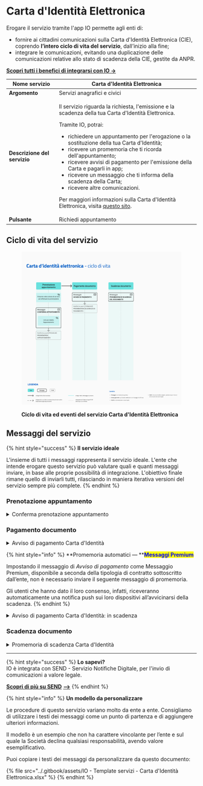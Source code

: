 # Carta d'Identità Elettronica

Erogare il servizio tramite l'app IO permette agli enti di:

* fornire ai cittadini comunicazioni sulla Carta d'Identità Elettronica (CIE), coprendo **l’intero ciclo di vita del servizio**, dall’inizio alla fine;
* integrare le comunicazioni, evitando una duplicazione delle comunicazioni relative allo stato di scadenza della CIE, gestite da ANPR.&#x20;

[**Scopri tutti i benefici di integrarsi con IO →** ](https://docs.pagopa.it/manuale-servizi/lapp-io/cose-io-e-qual-e-il-suo-obiettivo)

| **Nome servizio**            | Carta d'Identità Elettronica                                                                                                                                                                                                                                                                                                                                                                                                                                                                                                                                                                                                                                               |
| ---------------------------- | -------------------------------------------------------------------------------------------------------------------------------------------------------------------------------------------------------------------------------------------------------------------------------------------------------------------------------------------------------------------------------------------------------------------------------------------------------------------------------------------------------------------------------------------------------------------------------------------------------------------------------------------------------------------------- |
| **Argomento**                | Servizi anagrafici e civici                                                                                                                                                                                                                                                                                                                                                                                                                                                                                                                                                                                                                                                |
| **Descrizione del servizio** | <p>Il servizio riguarda la richiesta, l'emissione e la scadenza della tua Carta d'Identità Elettronica.</p><p></p><p>Tramite IO, potrai:</p><ul><li>richiedere un appuntamento per l'erogazione o la sostituzione della tua Carta d'Identità;</li><li>ricevere un promemoria che ti ricorda dell'appuntamento;</li><li>ricevere avvisi di pagamento per l'emissione della Carta e pagarli in app;</li><li>ricevere un messaggio che ti informa della scadenza della Carta;</li><li>ricevere altre comunicazioni.</li></ul><p>Per maggiori informazioni sulla Carta d'Identità Elettronica, visita <a href="https://www.cartaidentita.interno.gov.it/">questo sito</a>.</p> |
|  **Pulsante**                | Richiedi appuntamento                                                                                                                                                                                                                                                                                                                                                                                                                                                                                                                                                                                                                                                      |

## **Ciclo di vita del servizio**

<figure><img src="../.gitbook/assets/CIE.png" alt="Ciclo di vita ed eventi del servizio Carta d&#x27;Identità Elettronica"><figcaption><p><strong>Ciclo di vita ed eventi del servizio Carta d'Identità Elettronica</strong></p></figcaption></figure>

## **Messaggi del servizio**

{% hint style="success" %}
**Il servizio ideale**

L'insieme di tutti i messaggi rappresenta il servizio ideale. L'ente che intende erogare questo servizio può valutare quali e quanti messaggi inviare, in base alle proprie possibilità di integrazione. L'obiettivo finale rimane quello di inviarli tutti, rilasciando in maniera iterativa versioni del servizio sempre più complete.
{% endhint %}

### Prenotazione appuntamento

<details>

<summary>Conferma prenotazione appuntamento</summary>

:sparkles:<mark style="color:blue;">**Messaggio Premium**</mark> — Se hai un contratto Premium, ti consigliamo di configurare questo messaggio con promemoria Premium: i destinatari verranno avvisati dell‘avvicinarsi dell'appuntamento tramite notifica push.

***

**🖋 Titolo del messaggio:** Il tuo appuntamento

🗒 **Testo del messaggio**:&#x20;

Hai prenotato un appuntamento presso \<sportello>.

**Dove:** \<indirizzo>

**Quando:** il \<gg/mm/aaaa> alle \<hh:mm>

Ti invitiamo a presentarti con almeno 15 minuti di anticipo e di portare con te tutti i documenti necessari. Per maggiori informazioni su quali documenti ti serviranno, visita il sito di [CIE](https://www.cartaidentita.interno.gov.it/cittadini/rilascio-e-rinnovo-in-italia/).

Per ulteriori informazioni, \[visita questo sito]\(URL).

**🪄 Pulsante**: Disdici appuntamento

***

**Destinatari**: I cittadini residenti nell’area di azione del servizio che hanno prenotato un appuntamento per la Carta d'Identità Elettronica.

**Quando inviarlo**: Quando l’appuntamento è confermato.

**User story**: Come cittadino voglio ricevere conferma dei miei appuntamenti.

</details>

### Pagamento documento

<details>

<summary>Avviso di pagamento Carta d'Identità </summary>

:sparkles: <mark style="color:blue;">**Messaggio Premium**</mark> — Se hai un contratto Premium, ti consigliamo di configurare questo messaggio con promemoria Premium: i destinatari verranno avvisati dell‘avvicinarsi della scadenza tramite notifica push.

***

**🖋 Titolo del messaggio:** Hai un nuovo avviso di pagamento

🗒 **Testo del messaggio**:

C'è un avviso da pagare intestato a \<nome cognome> e relativo a \<causale>.

**Devi pagare:** <00,00> €

**Entro il:** \<gg/mm/aaaa>

Puoi pagare direttamente in app premendo “Vedi Avviso”, oppure tramite tutti i canali di pagamento della piattaforma pagoPA e le altre modalità di pagamento offerte dell'ente creditore.

Se hai già provveduto a pagare l'avviso ignora questo messaggio.

Per maggiori informazioni o per richiedere assistenza, contattaci tramite i canali che trovi nella scheda servizio.

In fase di pagamento, se previsto dall'ente, l'importo riportato nel messaggio potrebbe subire variazioni.

**🪄 Pulsante**: Vedi Avviso

***

**Destinatari**: Tutti i cittadini che devono pagare il documento

**Quando inviarlo**: Quando è stato fissato un appuntamento in Comune e dopo che è stata aperta la posizione debitoria

**User story**: Come cittadino voglio ricevere comunicazione quando è possibile effettuare il pagamento per la mia Carta d'Identità&#x20;

</details>

{% hint style="info" %}
**Promemoria automatici — **<mark style="color:blue;">**Messaggi Premium**</mark>

Impostando il messaggio di _Avviso di pagamento_ come Messaggio Premium, disponibile a seconda della tipologia di contratto sottoscritto dall’ente, non è necessario inviare il seguente messaggio di promemoria.

Gli utenti che hanno dato il loro consenso, infatti, riceveranno automaticamente una notifica push sui loro dispositivi all’avvicinarsi della scadenza.
{% endhint %}

<details>

<summary>Avviso di pagamento Carta d'Identità: in scadenza</summary>

**🖋 Titolo del messaggio:** Hai un pagamento in scadenza

🗒 **Testo del messaggio:**

Il tuo pagamento per \<causale> sta per scadere.

Se hai già provveduto a pagare l'avviso, ignora questo messaggio.

**🪄  Pulsante:** Vedi Avviso

***

**Destinatari:** Tutti i cittadini che devono pagare il documento

**Quando inviarlo:** Quando il pagamento del documento è prossimo alla scadenza.

**User story:** Come cittadino voglio ricevere un promemoria per i pagamenti in scadenza.

</details>

### Scadenza documento

<details>

<summary>Promemoria di scadenza Carta d'Identità</summary>

**🖋 Titolo del messaggio:** Scadenza Carta d'Identità

🗒 **Testo del messaggio**:&#x20;

Oggi \<gg/mm/aaaa> è scaduta la tua Carta d'Identità \<numero>.

Se non l'hai ancora fatto, puoi prenotare un nuovo appuntamento online utilizzando \[il servizio di prenotazione]\(URL) del tuo Comune o recarti all'ufficio Anagrafe più comodo per le tue esigenze.

**🪄  Pulsante**: n/a

***

**Destinatari**: Tutti i cittadini in possesso di una Carta d'Identità

**Quando inviarlo**: Il giorno della scadenza del documento

**User story**: Come cittadino voglio essere avvisato quando scadrà il mio documento

***

<mark style="color:purple;">ℹ️</mark> <mark style="background-color:yellow;">Il messaggio di preavviso della scadenza (a 180, 90 e 30 giorni) viene mandato al cittadino dal servizio nazionale di ANPR tramite IO. Si sconsiglia di duplicare l'invio da questo servizio con le stesse informazioni.</mark>

</details>

***

{% hint style="success" %}
**Lo sapevi?**\
IO è integrata con SEND - Servizio Notifiche Digitale, per l'invio di comunicazioni a valore legale.

[**Scopri di più su SEND**](https://notifichedigitali.pagopa.it/) [**-->**](https://www.pagopa.it/it/prodotti-e-servizi/piattaforma-notifiche-digitali)
{% endhint %}

{% hint style="info" %}
**Un modello da personalizzare**

Le procedure di questo servizio variano molto da ente a ente. Consigliamo di utilizzare i testi dei messaggi come un punto di partenza e di aggiungere ulteriori informazioni.&#x20;

Il modello è un esempio che non ha carattere vincolante per l’ente e sul quale la Società declina qualsiasi responsabilità, avendo valore esemplificativo.

Puoi copiare i testi dei messaggi da personalizzare da questo documento:

{% file src="../.gitbook/assets/IO - Template servizi - Carta d'Identità Elettronica.xlsx" %}
{% endhint %}

